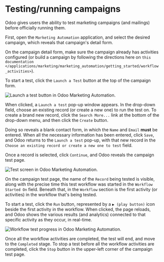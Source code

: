 # Testing/running campaigns

Odoo gives users the ability to test marketing campaigns (and mailings)
before officially running them.

First, open the `Marketing Automation` application, and select the
desired campaign, which reveals that campaign's detail form.

On the campaign detail form, make sure the campaign already has
activities configured (or build a campaign by following the directions
here on `this documentation
</applications/marketing/marketing_automation/getting_started/workflow_activities>`).

To start a test, click the `Launch a Test` button at the top of the
campaign form.

![Launch a test button in Odoo Marketing
Automation.](testing_running/launch-test.png)

When clicked, a `Launch a test` pop-up window appears. In the drop-down
field, choose an existing record (or create a new one) to run the test
on. To create a brand new record, click the `Search More...` link at the
bottom of the drop-down menu, and then click the `Create` button.

Doing so reveals a blank contact form, in which the `Name` and `Email`
**must** be entered. When all the necessary information has been
entered, click `Save`, and Odoo returns to the `Launch a test` pop-up,
with that new record in the `Choose an
existing record or create a new one to test` field.

Once a record is selected, click `Continue`, and Odoo reveals the
campaign test page.

![Test screen in Odoo Marketing
Automation.](testing_running/test-screen.png)

On the campaign test page, the name of the `Record` being tested is
visible, along with the precise time this test workflow was started in
the `Workflow Started On` field. Beneath that, in the `Workflow` section
is the first activity (or activities) in the workflow that's being
tested.

To start a test, click the `Run` button, represented by a `▶️ (play
button)` icon beside the first activity in the workflow. When clicked,
the page reloads, and Odoo shows the various results (and analytics)
connected to that specific activity as they occur, in real-time.

![Workflow test progress in Odoo Marketing
Automation.](testing_running/workflow-test-progress.png)

Once all the workflow activities are completed, the test will end, and
move to the `Completed` stage. To stop a test before all the workflow
activities are completed, click the `Stop` button in the upper-left
corner of the campaign test page.
